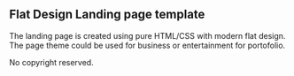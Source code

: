 ## Flat Design Landing page template

The landing page is created using pure HTML/CSS with modern flat design. The page theme could be used  for business or entertainment for portofolio.

No copyright reserved.
